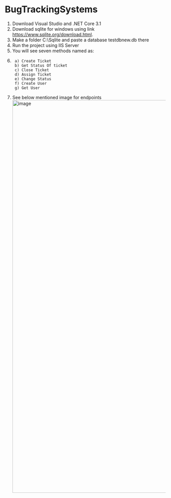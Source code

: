 # BugTrackingSystems

1. Download Visual Studio and .NET Core 3.1
2. Download sqlite for windows using link https://www.sqlite.org/download.html.
3. Make a folder C:\Sqlite and paste a database testdbnew.db there
4. Run the project using IIS Server
5. You will see seven methods named as:
6.      a) Create Ticket
        b) Get Status Of ticket
        c) Close Ticket
        d) Assign Ticket
        e) Change Status
        f) Create User
        g) Get User

7. See below mentioned image for endpoints
              <img width="1229" alt="image" src="https://github.com/Faaiza01/BugTrackingSystems/assets/39182127/c7284500-86ae-4cb0-acdc-8304b7485e93">

